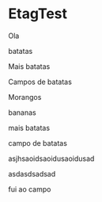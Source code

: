 # EtagTest

Ola

batatas

Mais batatas

Campos de batatas

Morangos

bananas

mais batatas

campo de batatas

asjhsaoidsaoidusaoidusad


asdasdsadsad


fui ao campo

